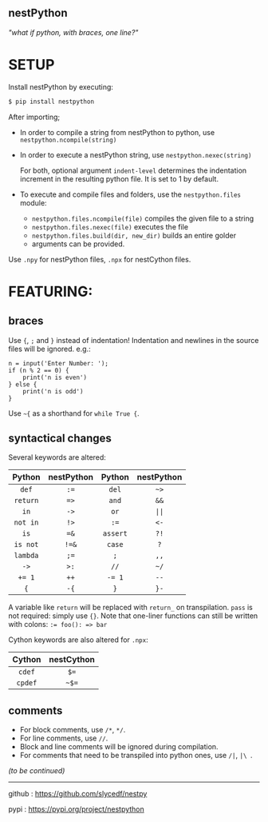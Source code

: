 ## nestPython


*"what if python, with braces, one line?"*

# SETUP

Install nestPython by executing:
```bash
$ pip install nestpython
```
After importing;

- In order to compile a string from nestPython to python, use `nestpython.ncompile(string)`
- In order to execute a nestPython string, use `nestpython.nexec(string)`

	For both, optional argument `indent-level` determines the indentation increment in the resulting python file. It is set to 1 by default.
-  To execute and compile files and folders, use the `nestpython.files` module:
	-  `nestpython.files.ncompile(file)`  compiles the given file to a string
	-  `nestpython.files.nexec(file)` executes the file
    -  `nestpython.files.build(dir, new_dir)` builds an entire golder
    -  arguments can be provided.

Use `.npy` for nestPython files, `.npx` for nestCython files.

# FEATURING:
## braces

Use `{`, `;` and `}` instead of indentation! Indentation and newlines in the source files will be ignored. e.g.:

```nestpython
n = input('Enter Number: ');
if (n % 2 == 0) {
	print('n is even')
} else {
	print('n is odd')
}
```

Use `~{` as a shorthand for `while True {`. 

## syntactical changes

Several keywords are altered:

|  Python  | nestPython |  Python  | nestPython |
|:--------:|:----------:|:--------:|:----------:|
|  `def`   |    `:=`    |  `del`   |    `~>`    |
| `return` |    `=>`    |  `and`   |    `&&`    |
|   `in`   |    `->`    |   `or`   |   `\|\|`   |
| `not in` |    `!>`    |   `:=`   |    `<-`    |
|   `is`   |    `=&`    | `assert` |    `?!`    |
| `is not` |   `!=&`    |  `case`  |    `?`     |
| `lambda` |    `;=`    |   `;`    |    `,,`    |
|   `->`   |    `>:`    |   `//`   |    `~/`    |
|  `+= 1`  |    `++`    |  `-= 1`  |    `--`    |
|   `{`    |    `-{`    |   `}`    |    `}-`    |


A variable like `return` will be replaced with `return_` on transpilation. `pass` is not required: simply use `{}`. 
Note that one-liner functions can still be written with colons: `:= foo(): => bar`

Cython keywords are also altered for `.npx`:

| Cython  | nestCython |
|:-------:|:----------:|
| `cdef`  |    `$=`    |
| `cpdef` |   `~$=`    |

## comments

- For block comments, use `/*`, `*/`.
- For line comments, use `//`.
- Block and line comments will be ignored during compilation.
- For comments that need to be transpiled into python ones, use `/|`, `|\ `.

*(to be continued)*

---
github : https://github.com/slycedf/nestpy 
  
pypi : https://pypi.org/project/nestpython
